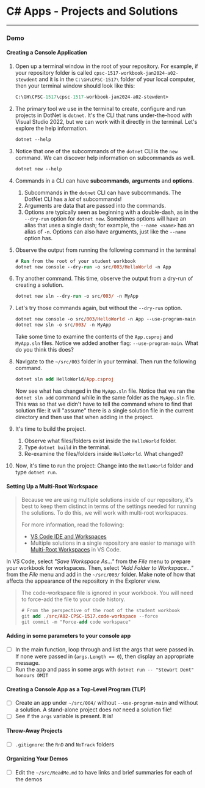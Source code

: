 # C# Apps - Projects and Solutions


----

### Demo

#### Creating a Console Application

1. Open up a terminal window in the root of your repository. For example, if your repository folder is called `cpsc-1517-workbook-jan2024-a02-stewdent` and it is in the `C:\GH\CPSC-1517\` folder of your local computer, then your terminal window should look like this:

    ```ps
    C:\GH\CPSC-1517\cpsc-1517-workbook-jan2024-a02-stewdent>
    ```

1. The primary tool we use in the terminal to create, configure and run projects in DotNet is `dotnet`. It's the CLI that runs under-the-hood with Visual Studio 2022, but we can work with it directly in the terminal. Let's explore the help information.

    ```ps
    dotnet --help
    ```

1. Notice that one of the subcommands of the `dotnet` CLI is the `new` command. We can discover help information on subcommands as well.

    ```ps
    dotnet new --help
    ```

1. Commands in a CLI can have **subcommands**, **arguments** and **options**.
   1. Subcommands in the `dotnet` CLI can have subcommands. The DotNet CLI has a *lot* of subcommands!
   1. Arguments are data that are passed into the commands.
   1. Options are typically seen as beginning with a double-dash, as in the `--dry-run` option for `dotnet new`. Sometimes options will have an alias that uses a single dash; for example, the `--name <name>` has an alias of `-n`. Options can also have arguments, just like the `--name` option has.

1. Observe the output from running the following command in the terminal

    ```ps
    # Run from the root of your student workbook
    dotnet new console --dry-run -o src/003/HelloWorld -n App
    ```

1. Try another command. This time, observe the output from a dry-run of creating a solution.

    ```ps
    dotnet new sln --dry-run -o src/003/ -n MyApp
    ```

1. Let's try those commands again, but without the `--dry-run` option.

    ```ps
    dotnet new console -o src/003/HelloWorld -n App --use-program-main
    dotnet new sln -o src/003/ -n MyApp
    ```

   Take some time to examine the contents of the `App.csproj` and `MyApp.sln` files. Notice we added another flag: `--use-program-main`. What do you think this does?

1. Navigate to the `~/src/003` folder in your terminal. Then run the following command.

    ```ps
    dotnet sln add HelloWorld/App.csproj
    ```

    Now see what has changed in the `MyApp.sln` file. Notice that we ran the `dotnet sln add` command while in the same folder as the `MyApp.sln` file. This was so that we didn't have to tell the command where to find that solution file: it will "assume" there is a single solution file in the current directory and then use that when adding in the project.

1. It's time to build the project.
   1. Observe what files/folders exist inside the `HelloWorld` folder.
   1. Type `dotnet build` in the terminal.
   1. Re-examine the files/folders inside `HelloWorld`. What changed?

1. Now, it's time to run the project: Change into the `HelloWorld` folder and type `dotnet run`.

#### Setting Up a Multi-Root Workspace

> Because we are using multiple solutions inside of our repository, it's best to keep them distinct in terms of the settings needed for running the solutions. To do this, we will work with multi-root workspaces.
>
> For more information, read the following:
>
> - [VS Code IDE and Workspaces](https://code.visualstudio.com/docs/editor/workspaces)
> - Multiple solutions in a single repository are easier to manage with [Multi-Root Workspaces](https://code.visualstudio.com/docs/editor/multi-root-workspaces) in VS Code.

In VS Code, select *"Save Workspace As..."* from the *File* menu to prepare your workbook for workspaces. Then, select *"Add Folder to Workspace..."* from the *File* menu and add in the `~/src/003/` folder. Make note of how that affects the appearance of the repository in the Explorer view.

> The code-workspace file is ignored in your workbook. You will need to force-add the file to your code history.
> 
> ```ps
> # From the perspective of the root of the student workbook
> git add ./src/A02-CPSC-1517.code-workspace --force
> git commit -m "Force-add code workspace"
> ```


#### Adding in some parameters to your console app

- [ ] In the main function, loop through and list the args that were passed in. If none were passed in (`args.Length == 0`), then display an appropriate message.
- [ ] Run the app and pass in some args with `dotnet run -- "Stewart Dent" honours DMIT`

#### Creating a Console App as a Top-Level Program (TLP)

- [ ] Create an app under `~/src/004/` without `--use-program-main` and without a solution. A stand-alone project does *not* need a solution file!
- [ ] See if the `args` variable is present. It is!

#### Throw-Away Projects

- [ ] `.gitignore`: the `RnD` and `NoTrack` folders

#### Organizing Your Demos

- [ ] Edit the `~/src/ReadMe.md` to have links and brief summaries for each of the demos